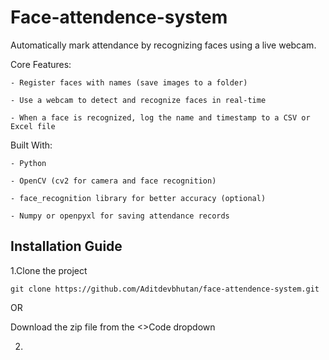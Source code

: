 # Face-attendence-system

Automatically mark attendance by recognizing faces using a live webcam.

Core Features:

    - Register faces with names (save images to a folder)

    - Use a webcam to detect and recognize faces in real-time

    - When a face is recognized, log the name and timestamp to a CSV or Excel file

Built With:

    - Python

    - OpenCV (cv2 for camera and face recognition)

    - face_recognition library for better accuracy (optional)

    - Numpy or openpyxl for saving attendance records

## Installation Guide

1.Clone the project
```
git clone https://github.com/Aditdevbhutan/face-attendence-system.git
```
OR

Download the zip file from the <>Code dropdown 

2.